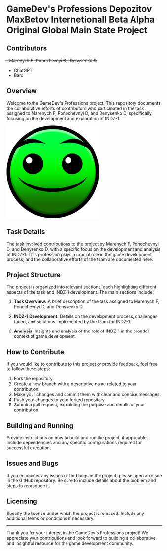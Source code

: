 # GameDev's Professions Depozitov MaxBetov Internetionall Beta Alpha Original Global Main State Project 

## Contributors
̶-̶ ̶M̶a̶r̶e̶n̶y̶c̶h̶ ̶F̶
̶-̶ ̶P̶o̶n̶o̶c̶h̶e̶v̶n̶y̶i̶ ̶D̶
̶-̶ ̶D̶e̶n̶y̶s̶e̶n̶k̶o̶ ̶D̶
- ChatGPT
- Bard

## Overview

Welcome to the GameDev's Professions project! This repository documents the collaborative efforts of contributors who participated in the task assigned to Marenych F, Ponochevnyi D, and Denysenko D, specifically focusing on the development and exploration of INDZ-1.

<img src="images/pngwing.com_3.png" width="300"/>

## Task Details

The task involved contributions to the project by Marenych F, Ponochevnyi D, and Denysenko D, with a specific focus on the development and analysis of INDZ-1. This profession plays a crucial role in the game development process, and the collaborative efforts of the team are documented here.

## Project Structure

The project is organized into relevant sections, each highlighting different aspects of the task and INDZ-1 development. The main sections include:

1. **Task Overview:** A brief description of the task assigned to Marenych F, Ponochevnyi D, and Denysenko D.

2. **INDZ-1 Development:** Details on the development process, challenges faced, and solutions implemented by the team for INDZ-1.

3. **Analysis:** Insights and analysis of the role of INDZ-1 in the broader context of game development.

## How to Contribute

If you would like to contribute to this project or provide feedback, feel free to follow these steps:

1. Fork the repository.
2. Create a new branch with a descriptive name related to your contribution.
3. Make your changes and commit them with clear and concise messages.
4. Push your changes to your forked repository.
5. Submit a pull request, explaining the purpose and details of your contribution.

## Building and Running

Provide instructions on how to build and run the project, if applicable. Include dependencies and any specific configurations required for successful execution.

## Issues and Bugs

If you encounter any issues or find bugs in the project, please open an issue in the GitHub repository. Be sure to include details about the problem and steps to reproduce it.

## Licensing

Specify the license under which the project is released. Include any additional terms or conditions if necessary.

---

Thank you for your interest in the GameDev's Professions project! We appreciate your contributions and look forward to building a collaborative and insightful resource for the game development community.
